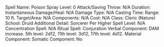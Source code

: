 
Spell Name: Poison Spray
Level: 0
Attack/Saving Throw: N/A
Duration: Instantaneous
Damage/Heal: N/A
Damage Type: N/A
Casting Time: 
Range: 10 ft.
Target/Area: N/A
Components: N/A
Cost: N/A
Class: Cleric (Nature)
School:  Druid
Additional Detail:  Sorcerer
Per Higher Spell Level: N/A
Concentration Spell: N/A
Ritual Spell: Conjuration
Verbal Component: DAM increase. 5th level: 2d12, 11th level: 3d12, 17th level: 4d12.
Material Component: 
Somatic Component: No
